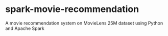# spark-movie-recommendation
A movie recommendation system on MovieLens 25M dataset using Python and Apache Spark
